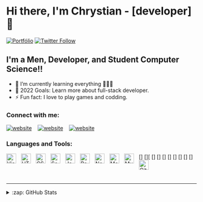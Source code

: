 # Hi there, I'm Chrystian - [developer]👋 


[![Portfólio](https://img.shields.io/website?label=codeSTACKr.com&style=for-the-badge&url=https%3A%2F%2Fcodestackr.com)](null)
[![Twitter Follow](https://www.google.com/url?sa=i&url=https%3A%2F%2Fwww.citypng.com%2Fphoto%2F10744%2Fhd-white-round-twitter-icon-png&psig=AOvVaw241zksTNENTsys6N8MIOwA&ust=1653343202295000&source=images&cd=vfe&ved=0CAwQjRxqFwoTCNCK9cmN9PcCFQAAAAAdAAAAABAD)](https://twitter.com/Chrystiandog)



## I'm a Men, Developer, and Student Computer Science!!

- 🌱 I’m currently learning everything 🤣🤣🤣
- 🥅 2022 Goals: Learn more about full-stack developer.
- ⚡ Fun fact: I love to play games and codding.

### Connect with me:

[![website](./img/twitter-dark.svg)](https://twitter.com/Chrystiandog#gh-dark-mode-only)
&nbsp;&nbsp;
[![website](./img/linkedin-dark.svg)](https://www.linkedin.com/in/chrystian-abal-036448232/)
&nbsp;&nbsp;
[![website](./img/instagram-dark.svg)](https://instagram.com/chrystian.ag#gh-dark-mode-only)

### Languages and Tools:

[<img align="left" alt="Visual Studio Code" width="26px" src="https://cdn.jsdelivr.net/gh/devicons/devicon/icons/vscode/vscode-original.svg" style="padding-right:10px;" />]
[<img align="left" alt="HTML5" width="26px" src="https://cdn.jsdelivr.net/gh/devicons/devicon/icons/html5/html5-original.svg" style="padding-right:10px;" />][
[<img align="left" alt="CSS3" width="26px" src="https://cdn.jsdelivr.net/gh/devicons/devicon/icons/css3/css3-original.svg" style="padding-right:10px;" />]
[<img align="left" alt="Sass" width="26px" src="https://cdn.jsdelivr.net/gh/devicons/devicon/icons/sass/sass-original.svg" style="padding-right:10px;" />]
[<img align="left" alt="JavaScript" width="26px" src="https://cdn.jsdelivr.net/gh/devicons/devicon/icons/javascript/javascript-original.svg" style="padding-right:10px;" />]
[<img align="left" alt="React" width="26px" src="https://cdn.jsdelivr.net/gh/devicons/devicon/icons/react/react-original.svg" style="padding-right:10px;" />]
[<img align="left" alt="Node.js" width="26px" src="https://cdn.jsdelivr.net/gh/devicons/devicon/icons/nodejs/nodejs-original.svg" style="padding-right:10px;" />]
[<img align="left" alt="MongoDB" width="26px" src="https://cdn.jsdelivr.net/gh/devicons/devicon/icons/mongodb/mongodb-original.svg" style="padding-right:10px;" />]
[<img align="left" alt="MySQL" width="26px" src="https://cdn.jsdelivr.net/gh/devicons/devicon/icons/mysql/mysql-original.svg" style="padding-right:10px;" />]
[<img align="left" alt="Git" width="26px" src="https://cdn.jsdelivr.net/gh/devicons/devicon/icons/git/git-original.svg" style="padding-right:10px;" />]


<br />
<br />


---


<details>
  <summary>:zap: GitHub Stats</summary>

  <img align="left" alt="codeSTACKr's GitHub Stats" src="https://github-readme-stats.vercel.app/api?username=ChrystianAG&show_icons=true&hide_border=false&title_color=ff652f&icon_color=FFE400&bg_color=09131B&text_color=ffffff&border_color=0c1a25" />

</details>

[twitter]: https://twitter.com/Chrystiandog
[instagram]: https://www.instagram.com/chrystian.ag/
[linkedin]: https://www.linkedin.com/in/chrystian-abal-036448232/
